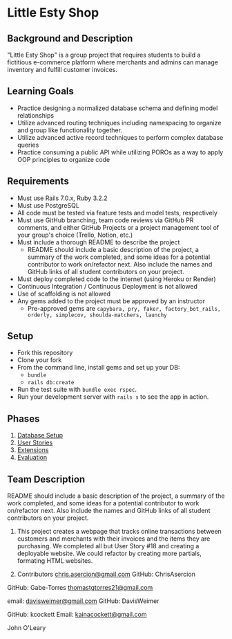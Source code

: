 # Little Esty Shop

## Background and Description

"Little Esty Shop" is a group project that requires students to build a fictitious e-commerce platform where merchants and admins can manage inventory and fulfill customer invoices.

## Learning Goals
- Practice designing a normalized database schema and defining model relationships
- Utilize advanced routing techniques including namespacing to organize and group like functionality together.
- Utilize advanced active record techniques to perform complex database queries
- Practice consuming a public API while utilizing POROs as a way to apply OOP principles to organize code

## Requirements
- Must use Rails 7.0.x, Ruby 3.2.2
- Must use PostgreSQL
- All code must be tested via feature tests and model tests, respectively
- Must use GitHub branching, team code reviews via GitHub PR comments, and either GitHub Projects or a project management tool of your group's choice (Trello, Notion, etc.)
- Must include a thorough README to describe the project
   - README should include a basic description of the project, a summary of the work completed, and some ideas for a potential contributor to work on/refactor next. Also include the names and GitHub links of all student contributors on your project. 
- Must deploy completed code to the internet (using Heroku or Render)
- Continuous Integration / Continuous Deployment is not allowed
- Use of scaffolding is not allowed
- Any gems added to the project must be approved by an instructor
  - Pre-approved gems are `capybara, pry, faker, factory_bot_rails, orderly, simplecov, shoulda-matchers, launchy`

## Setup

* Fork this repository
* Clone your fork
* From the command line, install gems and set up your DB:
    * `bundle`
    * `rails db:create`
* Run the test suite with `bundle exec rspec`.
* Run your development server with `rails s` to see the app in action.

## Phases

1. [Database Setup](./doc/db_setup.md)
1. [User Stories](./doc/user_stories.md)
1. [Extensions](./doc/extensions.md)
1. [Evaluation](./doc/evaluation.md)
## Team Description
README should include a basic description of the project, a summary of the work completed, and some ideas for a potential contributor to work on/refactor next. Also include the names and GitHub links of all student contributors on your project. 

1. This project creates a webpage that tracks online transactions between customers and merchants with their invoices and the items they are purchasing. We completed all but User Story #18 and creating a deployable website. We could refactor by creating more partials, formating HTML websites.

1. Contributors
chris.asercion@gmail.com
GitHub: ChrisAsercion 

GitHub: Gabe-Torres
thomastgtorres21@gmail.com 

email: davisweimer@gmail.com
GitHub: DavisWeimer

GitHub:  kcockett
Email:  kainacockett@gmail.com

John O'Leary



